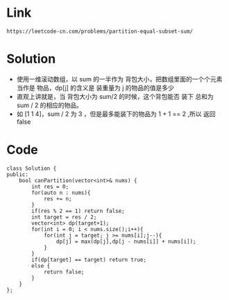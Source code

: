 # Link
    https://leetcode-cn.com/problems/partition-equal-subset-sum/
# Solution
  * 使用一维滚动数组，以 sum 的一半作为 背包大小，把数组里面的一个个元素当作是 物品，dp[j] 的含义是 装重量为 j 的物品的值是多少
  * 直观上讲就是，当 背包大小为 sum/2 的时候，这个背包能否 装下 总和为 sum / 2 的相应的物品。
  * 如 [1 1 4]，sum / 2 为 3 ，但是最多能装下的物品为 1 + 1 == 2 ,所以 返回 false
# Code
    class Solution {
    public:
        bool canPartition(vector<int>& nums) {
            int res = 0;
            for(auto n : nums){
                res += n;
            }
            if(res % 2 == 1) return false;
            int target = res / 2;
            vector<int> dp(target+1);
            for(int i = 0; i < nums.size();i++){
                for(int j = target; j >= nums[i];j--){
                    dp[j] = max(dp[j],dp[j - nums[i]] + nums[i]);
                }
            }
            if(dp[target] == target) return true;
            else {
                return false;
            }
        }
    };
